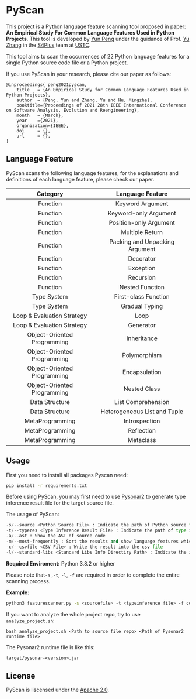 # PyScan

This project is a Python language feature scanning tool proposed in paper: **An Empirical Study For Common Language Features Used in Python Projects**. This tool is developed by [Yun Peng](https://www.yunpeng.work) under the guidance of Prof. [Yu Zhang](http://staff.ustc.edu.cn/~yuzhang) in the [S4Plus](https://s4plus.ustc.edu.cn/) team at [USTC](https://www.ustc.edu.cn/).

This tool aims to scan the occurrences of 22 Python language features for a single Python source code file or a Python project.

If you use PyScan in your research, please cite our paper as follows:

```
@inproceedings{ peng2021pyscan,
    title	= {An Empirical Study for Common Language Features Used in Python Projects},
    author	= {Peng, Yun and Zhang, Yu and Hu, Mingzhe},
    booktitle={Proceedings of 2021 28th IEEE International Conference on Software Analysis, Evolution and Reengineering},
	month	= {March},
    year	={2021},
    organization={IEEE},
    doi		= {},
    url		= {},
}
```

## Language Feature

PyScan scans the following language features, for the explanations and definitions of each language feature, please check our paper.

|          Category           |        Language Feature        |
| :-------------------------: | :----------------------------: |
|          Function           |        Keyword Argument        |
|          Function           |     Keyword-only Argument      |
|          Function           |     Position-only Argument     |
|          Function           |        Multiple Return         |
|          Function           | Packing and Unpacking Argument |
|          Function           |           Decorator            |
|          Function           |           Exception            |
|          Function           |           Recursion            |
|          Function           |        Nested Function         |
|         Type System         |      First-class Function      |
|         Type System         |         Gradual Typing         |
| Loop & Evaluation Strategy  |              Loop              |
| Loop & Evaluation Strategy  |           Generator            |
| Object-Oriented Programming |          Inheritance           |
| Object-Oriented Programming |          Polymorphism          |
| Object-Oriented Programming |         Encapsulation          |
| Object-Oriented Programming |          Nested Class          |
|       Data Structure        |       List Comprehension       |
|       Data Structure        |  Heterogeneous List and Tuple  |
|       MetaProgramming       |         Introspection          |
|       MetaProgramming       |           Reflection           |
|       MetaProgramming       |           Metaclass            |

## Usage

First you need to install all packages Pyscan need:

```sh
pip install -r requirements.txt
```

Before using PyScan, you may first need to use [Pysonar2](https://github.com/yinwang0/pysonar2) to generate type inference result file for the target source file.

The usage of PyScan:

```python
-s/--source <Python Source File> : Indicate the path of Python source file
-t/--typeres <Type Inference Result File> : Indicate the path of type inference result file
-a/--ast : Show the AST of source code
-m/--most-frequently : Sort the results and show language features which used most frequenly
-c/--csvfile <CSV File> : Write the result into the csv file
-l/--standard-libs <Standard Libs Info Directiry Path> : Indicate the info directory of standard libs to help conduct accurate cognition
```

**Required Enviroment:** Python 3.8.2 or higher

Please note that`-s` ,`-t`, `-l`, `-f`  are required in order to complete the entire scanning process. 

**Example:**

```bash
python3 featurescanner.py -s <sourcefile> -t <typeinference file> -f config.ini -l standard_res
```

If you want to analyze the whole project repo, try to use `analyze_project.sh`:

```
bash analyze_project.sh <Path to source file repo> <Path of Pysonar2 runtime file>
```

The Pysonar2 runtime file is like this:

```
target/pysonar-<version>.jar
```

## License

PyScan is liscensed under the [Apache 2.0](https://www.apache.org/licenses/LICENSE-2.0).